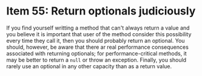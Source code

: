 # Item 55: Return optionals judiciously

If you find yourself writting a method that can't always return a value and you believe it is important that user of 
the method consider this possibility every time they call it, then you should probably return an optional.
You should, however, be aware that there ar real performance consequences associated with returning optionals;
for performance-critical methods, it may be better to return a `null` or throw an exception. Finally, you should 
rarely use an optional in any other capacity than as a return value.
